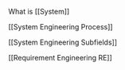 What is [[System]]

[[System Engineering Process]]

[[System Engineering Subfields]]

[[Requirement Engineering RE]]
